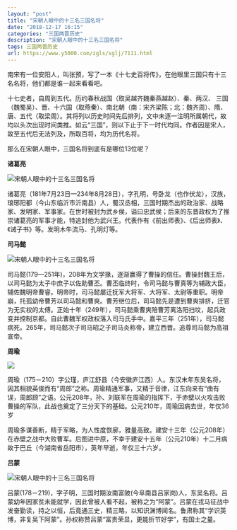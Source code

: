 ```yaml
---
layout: "post"
title: "宋朝人眼中的十三名三国名将"
date: "2018-12-17 16:15"
categories: "三国两晋历史"
description: "宋朝人眼中的十三名三国名将"
tags: 三国两晋历史
url: https://www.y5000.com/zgls/sglj/7111.html
---
```






南宋有一位安阳人，叫张预，写了一本《十七史百将传》，在他眼里三国只有十三名名将，他们都是谁一起来看看吧。

十七史者，自周到五代。历约春秋战国（取吴越齐魏秦燕越赵）、秦、两汉、
三国（魏蜀吴）、晋、十六国（取燕秦）、南北朝（南：宋齐梁陈；北：魏齐周）、隋、唐、五代（取梁周）。其将列以历史时间先后排列，文中未逐一注明所属朝代，故均以头次出现时间类推。如云“三国”，则以下止于下一时代均同。作者因是宋人，故至五代后无法列及，所取百将，均为历代名将。

那么在宋朝人眼中，三国名将到底有是哪位13位呢？

**诸葛亮**

![宋朝人眼中的十三名三国名将](/uploads/allimg/161213/6-1612131GH2R0.JPG)

诸葛亮（181年7月23日—234年8月28日），字孔明，号卧龙（也作伏龙），汉族，琅琊阳都（今山东临沂市沂南县）人，蜀汉丞相，三国时期杰出的政治家、战略家、发明家、军事家。在世时被封为武乡侯，谥曰忠武侯；后来的东晋政权为了推崇诸葛亮的军事才能，特追封他为武兴王。代表作有《前出师表》、《后出师表》、《诫子书》等。发明木牛流马、孔明灯等。

**司马懿**

![宋朝人眼中的十三名三国名将](/uploads/allimg/161213/6-1612131GI3D0.JPG)

司马懿(179—251年)，208年为文学掾，逐渐赢得了曹操的信任。曹操封魏王后，以司马懿为太子中庶子以佐助曹丕。曹丕临终时，令司马懿与曹真等为辅政大臣，辅佐魏明帝曹睿。明帝时，司马懿屡迁抚军大将军、大将军、太尉等重职。明帝崩，托孤幼帝曹芳以司马懿和曹爽。曹芳继位后，司马懿先是遭到曹爽排挤，迁官为无实权的太傅。正始十年（249年），司马懿乘曹爽陪曹芳离洛阳扫坟，起兵政变并控制京都。自此曹魏军权政权落入司马氏手中。嘉平三年（251年），司马懿病死。265年，司马懿次子司马昭之子司马炎称帝，建立西晋。追尊司马懿为高祖宣帝。

**周瑜**

![](/uploads/allimg/161213/6-1612131GJBY.JPG)

周瑜（175－210）字公瑾，庐江舒县（今安徽庐江西）人。东汉末年东吴名将，因其相貌英俊而有“周郎”之称。周瑜精通军事，又精于音律，江东向来有“曲有误，周郎顾”之语。公元208年，孙、刘联军在周瑜的指挥下，于赤壁以火攻击败曹操的军队，此战也奠定了三分天下的基础。公元210年，周瑜因病去世，年仅36岁

周瑜多谋善断，精于军略，为人性度恢廓，雅量高致。建安十三年（公元208年）在赤壁之战中大败曹军。后图进中原，不幸于建安十五年（公元210年）十二月病故于巴丘（今湖南省岳阳市），英年早逝，年仅三十六岁。

**吕蒙**

![宋朝人眼中的十三名三国名将](/uploads/allimg/161213/6-1612131GK91X.JPG)

吕蒙(178－219)，字子明，三国时期汝南富陂(今阜南县吕家岗)人，东吴名将。吕蒙幼年因家贫未能就学，因此曾被人看不起，被称之为“阿蒙”。吕蒙在戎马征战中发奋勤读，持之以恒，后竟通三史，精三略，以知识渊博闻名。鲁肃称其“学识英博，非复吴下阿蒙”。孙权称赞吕蒙“富贵荣显，更能折节好学”，有国士之量。

